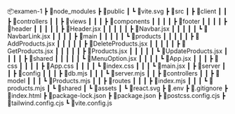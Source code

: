 📦examen-1
 ┣ 📂node_modules
 ┣ 📂public
 ┃ ┗ 📜vite.svg
 ┣ 📂src
 ┃ ┣ 📂client
 ┃ ┃ ┣ 📂controllers
 ┃ ┃ ┣ 📂views
 ┃ ┃ ┃ ┣ 📂components
 ┃ ┃ ┃ ┃ ┣ 📂footer
 ┃ ┃ ┃ ┃ ┣ 📂header
 ┃ ┃ ┃ ┃ ┃ ┣ 📜Header.jsx
 ┃ ┃ ┃ ┃ ┃ ┣ 📜Navbar.jsx
 ┃ ┃ ┃ ┃ ┃ ┗ 📜NavbarLink.jsx
 ┃ ┃ ┃ ┃ ┣ 📂main
 ┃ ┃ ┃ ┃ ┃ ┗ 📂products
 ┃ ┃ ┃ ┃ ┃   ┣ 📜AddProducts.jsx
 ┃ ┃ ┃ ┃ ┃   ┣ 📜DeleteProducts.jsx
 ┃ ┃ ┃ ┃ ┃   ┣ 📜GetProducts.jsx
 ┃ ┃ ┃ ┃ ┃   ┣ 📜Products.jsx
 ┃ ┃ ┃ ┃ ┃   ┗ 📜UpdateProducts.jsx
 ┃ ┃ ┃ ┃ ┣ 📂shared
 ┃ ┃ ┃ ┃ ┃ ┗ 📜MenuOption.jsx
 ┃ ┃ ┃ ┃ ┗ 📜App.jsx
 ┃ ┃ ┃ ┣ 📂css
 ┃ ┃ ┃ ┃ ┣ 📜App.css
 ┃ ┃ ┃ ┃ ┗ 📜index.css
 ┃ ┃ ┃ ┗ 📜main.jsx
 ┃ ┣ 📂server
 ┃ ┃ ┣ 📂config
 ┃ ┃ ┃ ┣ 📜db.mjs
 ┃ ┃ ┃ ┗ 📜server.mjs
 ┃ ┃ ┣ 📂controllers
 ┃ ┃ ┣ 📂model
 ┃ ┃ ┃ ┗ 📜Products.mjs
 ┃ ┃ ┣ 📂routes
 ┃ ┃ ┃ ┣ 📜index.mjs
 ┃ ┃ ┃ ┗ 📜products.mjs
 ┃ ┗ 📂shared
 ┃   ┗ 📂assets
 ┃     ┗ 📜react.svg
 ┣ 📜.env
 ┣ 📜.gitignore
 ┣ 📜index.html
 ┣ 📜package-lock.json
 ┣ 📜package.json
 ┣ 📜postcss.config.cjs
 ┣ 📜tailwind.config.cjs
 ┗ 📜vite.config.js